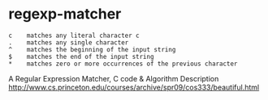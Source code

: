 # regexp-matcher

    c    matches any literal character c
    .    matches any single character
    ^    matches the beginning of the input string
    $    matches the end of the input string
    *    matches zero or more occurrences of the previous character

A Regular Expression Matcher, C code & Algorithm Description
http://www.cs.princeton.edu/courses/archive/spr09/cos333/beautiful.html